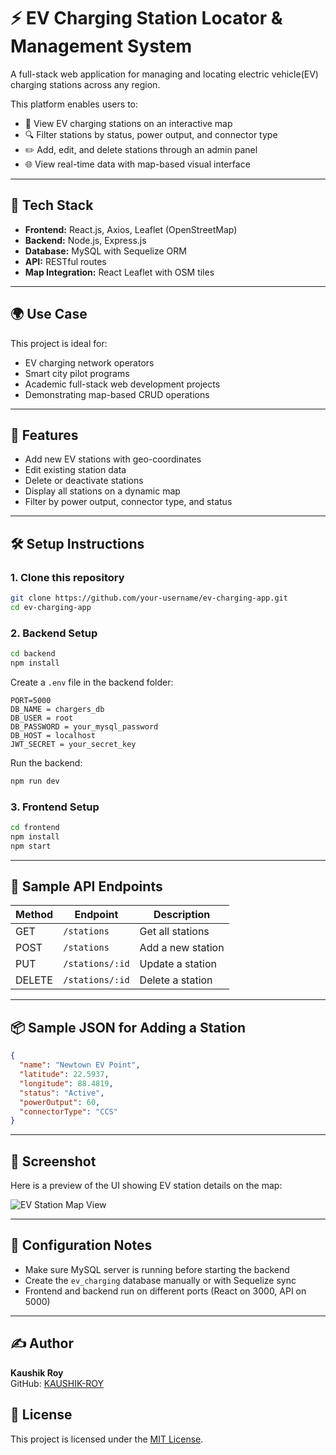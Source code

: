 # ⚡ EV Charging Station Locator & Management System

A full-stack web application for managing and locating electric vehicle(EV) charging stations across any region.

This platform enables users to:
- 📍 View EV charging stations on an interactive map
- 🔍 Filter stations by status, power output, and connector type
- ✏️ Add, edit, and delete stations through an admin panel
- 🌐 View real-time data with map-based visual interface

---

## 🚀 Tech Stack

- **Frontend:** React.js, Axios, Leaflet (OpenStreetMap)
- **Backend:** Node.js, Express.js
- **Database:** MySQL with Sequelize ORM
- **API:** RESTful routes
- **Map Integration:** React Leaflet with OSM tiles

---

## 🌍 Use Case

This project is ideal for:
- EV charging network operators
- Smart city pilot programs
- Academic full-stack web development projects
- Demonstrating map-based CRUD operations

---

## 📂 Features

- Add new EV stations with geo-coordinates
- Edit existing station data
- Delete or deactivate stations
- Display all stations on a dynamic map
- Filter by power output, connector type, and status

---

## 🛠️ Setup Instructions

### 1. Clone this repository

```bash
git clone https://github.com/your-username/ev-charging-app.git
cd ev-charging-app
```


### 2. Backend Setup

```bash
cd backend
npm install
```

Create a `.env` file in the backend folder:

```env
PORT=5000
DB_NAME = chargers_db
DB_USER = root
DB_PASSWORD = your_mysql_password
DB_HOST = localhost
JWT_SECRET = your_secret_key
```

Run the backend:

```bash
npm run dev
```

### 3. Frontend Setup

```bash
cd frontend
npm install
npm start
```

---

## 🧪 Sample API Endpoints

| Method | Endpoint         | Description             |
|--------|------------------|-------------------------|
| GET    | `/stations`      | Get all stations        |
| POST   | `/stations`      | Add a new station       |
| PUT    | `/stations/:id`  | Update a station        |
| DELETE | `/stations/:id`  | Delete a station        |

---

## 📦 Sample JSON for Adding a Station

```json
{
  "name": "Newtown EV Point",
  "latitude": 22.5937,
  "longitude": 88.4819,
  "status": "Active",
  "powerOutput": 60,
  "connectorType": "CCS"
}
```

---


## 📸 Screenshot

Here is a preview of the UI showing EV station details on the map:

![EV Station Map View](./screenshots/ev-map-details.png)


---

## 🔧 Configuration Notes

- Make sure MySQL server is running before starting the backend
- Create the `ev_charging` database manually or with Sequelize sync
- Frontend and backend run on different ports (React on 3000, API on 5000)

---

## ✍️ Author

**Kaushik Roy**  
GitHub: [KAUSHIK-ROY](https://github.com/KAUSHIK-ROY)  

## 📄 License

This project is licensed under the [MIT License](LICENSE).

